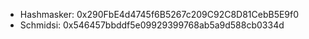 - Hashmasker: 0x290FbE4d4745f6B5267c209C92C8D81CebB5E9f0
- Schmidsi: 0x546457bbddf5e09929399768ab5a9d588cb0334d
